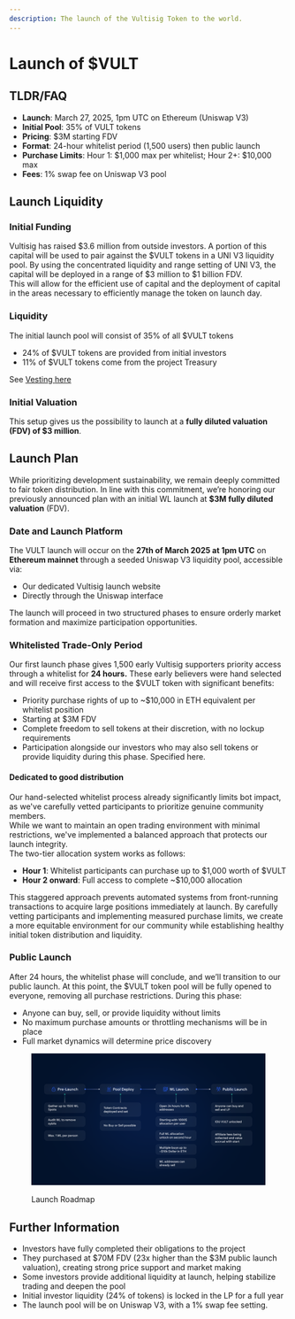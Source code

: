 ```yaml
---
description: The launch of the Vultisig Token to the world.
---
```


# Launch of $VULT

## TLDR/FAQ

* **Launch**: March 27, 2025, 1pm UTC on Ethereum (Uniswap V3)
* **Initial Pool**: 35% of VULT tokens
* **Pricing**: $3M starting FDV
* **Format**: 24-hour whitelist period (1,500 users) then public launch
* **Purchase Limits**: Hour 1: $1,000 max per whitelist; Hour 2+: $10,000 max
* **Fees**: 1% swap fee on Uniswap V3 pool

## Launch Liquidity

### **Initial Funding**

Vultisig has raised $3.6 million from outside investors. A portion of this capital will be used to pair against the $VULT tokens in a UNI V3 liquidity pool. By using the concentrated liquidity and range setting of UNI V3, the capital will be deployed in a range of $3 million to $1 billion FDV.\
This will allow for the efficient use of capital and the deployment of capital in the areas necessary to efficiently manage the token on launch day.

### Liquidity&#x20;

The initial launch pool will consist of 35% of all $VULT tokens

* 24% of $VULT tokens are provided from initial investors
* 11% of $VULT tokens come from the project Treasury

See [Vesting ](usdvult.md#vesting)[here](usdvult.md#vesting)

### **Initial Valuation**

This setup gives us the possibility to launch at a **fully diluted valuation (FDV) of $3 million**.

## Launch Plan

While prioritizing development sustainability, we remain deeply committed to fair token distribution. In line with this commitment, we’re honoring our previously announced plan with an initial WL launch at **$3M fully diluted valuation** (FDV).

### Date and Launch Platform

The VULT launch will occur on the **27th of March 2025 at 1pm UTC** on **Ethereum mainnet** through a seeded Uniswap V3 liquidity pool, accessible via:

* Our dedicated Vultisig launch website
* Directly through the Uniswap interface

The launch will proceed in two structured phases to ensure orderly market formation and maximize participation opportunities.

### **Whitelisted Trade-Only Period**

Our first launch phase gives 1,500 early Vultisig supporters priority access through a whitelist for **24 hours.** These early believers were hand selected and will receive first access to the $VULT token with significant benefits:

* Priority purchase rights of up to \~$10,000 in ETH equivalent per whitelist position
* Starting at $3M FDV
* Complete freedom to sell tokens at their discretion, with no lockup requirements
* Participation alongside our investors who may also sell tokens or provide liquidity during this phase. Specified here.

#### Dedicated to good distribution&#x20;

Our hand-selected whitelist process already significantly limits bot impact, as we've carefully vetted participants to prioritize genuine community members. \
While we want to maintain an open trading environment with minimal restrictions, we've implemented a balanced approach that protects our launch integrity.\
The two-tier allocation system works as follows:

* **Hour 1**: Whitelist participants can purchase up to $1,000 worth of $VULT
* **Hour 2 onward**: Full access to complete \~$10,000 allocation

This staggered approach prevents automated systems from front-running transactions to acquire large positions immediately at launch. By carefully vetting participants and implementing measured purchase limits, we create a more equitable environment for our community while establishing healthy initial token distribution and liquidity.

### **Public Launch**

After 24 hours, the whitelist phase will conclude, and we’ll transition to our public launch. At this point, the $VULT token pool will be fully opened to everyone, removing all purchase restrictions. During this phase:

* Anyone can buy, sell, or provide liquidity without limits
* No maximum purchase amounts or throttling mechanisms will be in place
* Full market dynamics will determine price discovery

<figure><img src="../.gitbook/assets/Tokenomics 4.png" alt=""><figcaption><p>Launch Roadmap</p></figcaption></figure>

## Further Information

* Investors have fully completed their obligations to the project
* They purchased at $70M FDV (23x higher than the $3M public launch valuation), creating strong price support and market making
* Some investors provide additional liquidity at launch, helping stabilize trading and deepen the pool
* Initial investor liquidity (24% of tokens) is locked in the LP for a full year
* The launch pool will be on Uniswap V3, with a 1% swap fee setting.

